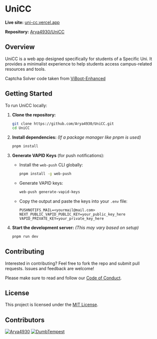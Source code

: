 # UniCC

**Live site:** [uni-cc.vercel.app](https://uni-cc.vercel.app)

**Repository:** [Arya4930/UniCC](https://github.com/Arya4930/UniCC)

## Overview

UniCC is a web app designed specifically for students of a Specific Uni. It provides a minimalist experience to help students access campus-related resources and tools.

Captcha Solver code taken from [ViBoot-Enhanced](https://github.com/arshsaxena/ViBoot-Enhanced/blob/main/js/captcha/captchaparser.js)

## Getting Started

To run UniCC locally:

1. **Clone the repository:**

   ```bash
   git clone https://github.com/Arya4930/UniCC.git
   cd UniCC
   ```
2. **Install dependencies:**
   *(If a package manager like pnpm is used)*

   ```bash
   pnpm install
   ```
3. **Generate VAPID Keys** (for push notifications):

   * Install the `web-push` CLI globally:

     ```bash
     pnpm install -g web-push
     ```
   * Generate VAPID keys:

     ```bash
     web-push generate-vapid-keys
     ```
   * Copy the output and paste the keys into your `.env` file:

     ```env
     PUSHNOTIFS_MAIL=<yourmail@mail.com>
     NEXT_PUBLIC_VAPID_PUBLIC_KEY=your_public_key_here
     VAPID_PRIVATE_KEY=your_private_key_here
     ```
4. **Start the development server:**
   *(This may vary based on setup)*

   ```bash
   pnpm run dev
   ```

## Contributing

Interested in contributing? Feel free to fork the repo and submit pull requests. Issues and feedback are welcome!

Please make sure to read and follow our [Code of Conduct](CODE_OF_CONDUCT.md).

## License

This project is licensed under the [MIT License](LICENSE).

## Contributors

[![Arya4930](https://img.shields.io/badge/Arya4930-000?style=for-the-badge&logo=github&logoColor=white)](https://github.com/Arya4930)
[![DumbTempest](https://img.shields.io/badge/DumbTempest-000?style=for-the-badge&logo=github&logoColor=white)](https://github.com/DumbTempest)

